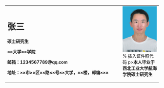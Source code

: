<table border="0">
  <tr>
    <td width="75%">
      <h1>张三</h1>
      <p><b>硕士研究生</b></p>
      <p><b>××大学××学院</b></p>
      <p><b>邮箱：1234567789@qq.com</b></p>
      <p><b>地址：××市××区××路××号××大学，××楼，邮编×××</b></p>
    </td>
    <td width="25%">
      <img src="/DSC_0011.jpg" width="100%">      % 插入证件照代码
      p><b>本人毕业于西北工业大学航海学院硕士研究生</b></p>
    </td>
  </tr>
</table>

